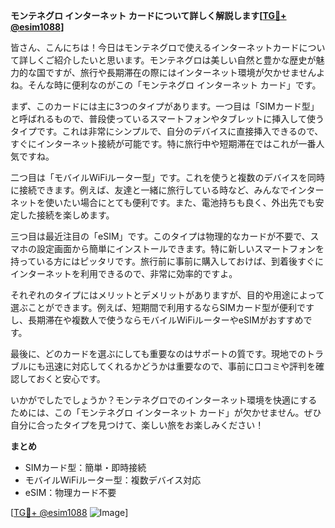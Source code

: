 **モンテネグロ インターネット カードについて詳しく解説します[[TG💪+ @esim1088](https://t.me/s/esim1088)]**

皆さん、こんにちは！今日はモンテネグロで使えるインターネットカードについて詳しくご紹介したいと思います。モンテネグロは美しい自然と豊かな歴史が魅力的な国ですが、旅行や長期滞在の際にはインターネット環境が欠かせませんよね。そんな時に便利なのがこの「モンテネグロ インターネット カード」です。

まず、このカードには主に3つのタイプがあります。一つ目は「SIMカード型」と呼ばれるもので、普段使っているスマートフォンやタブレットに挿入して使うタイプです。これは非常にシンプルで、自分のデバイスに直接挿入できるので、すぐにインターネット接続が可能です。特に旅行中や短期滞在ではこれが一番人気ですね。

二つ目は「モバイルWiFiルーター型」です。これを使うと複数のデバイスを同時に接続できます。例えば、友達と一緒に旅行している時など、みんなでインターネットを使いたい場合にとても便利です。また、電池持ちも良く、外出先でも安定した接続を楽しめます。

三つ目は最近注目の「eSIM」です。このタイプは物理的なカードが不要で、スマホの設定画面から簡単にインストールできます。特に新しいスマートフォンを持っている方にはピッタリです。旅行前に事前に購入しておけば、到着後すぐにインターネットを利用できるので、非常に効率的ですよ。

それぞれのタイプにはメリットとデメリットがありますが、目的や用途によって選ぶことができます。例えば、短期間で利用するならSIMカード型が便利ですし、長期滞在や複数人で使うならモバイルWiFiルーターやeSIMがおすすめです。

最後に、どのカードを選ぶにしても重要なのはサポートの質です。現地でのトラブルにも迅速に対応してくれるかどうかは重要なので、事前に口コミや評判を確認しておくと安心です。

いかがでしたでしょうか？モンテネグロでのインターネット環境を快適にするためには、この「モンテネグロ インターネット カード」が欠かせません。ぜひ自分に合ったタイプを見つけて、楽しい旅をお楽しみください！

**まとめ**
- SIMカード型：簡単・即時接続
- モバイルWiFiルーター型：複数デバイス対応
- eSIM：物理カード不要

[[TG💪+ @esim1088](https://t.me/s/esim1088) ![Image](https://i.postimg.cc/Y0z9fWf4/image.png)]